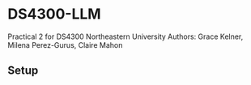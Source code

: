 # DS4300-LLM
Practical 2 for DS4300 Northeastern University
Authors: Grace Kelner, Milena Perez-Gurus, Claire Mahon

## Setup

